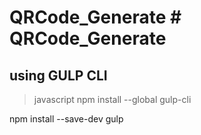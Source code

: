 # QRCode_Generate # QRCode_Generate


## using GULP CLI

> javascript 
npm install --global gulp-cli

npm install --save-dev gulp